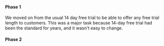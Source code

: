 #### Phase 1
We moved on from the usual 14 day free trial to be able to offer any free trial length to customers. This was a major task because 14-day free trial had been the standard for years, and it wasn't easy to change.

#### Phase 2

